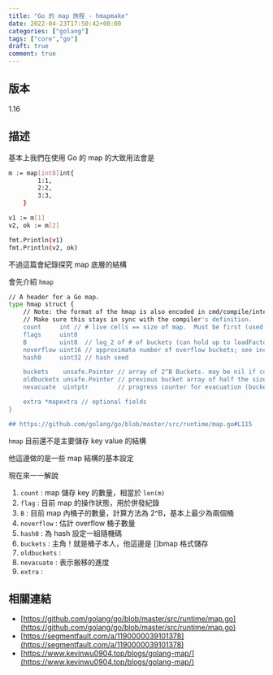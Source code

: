 ```yaml
---
title: "Go 的 map 旅程 - hmapmake"
date: 2022-04-23T17:50:42+08:00
categories: ["golang"]
tags: ["core","go"]
draft: true
comment: true
---
```


## 版本

1.16

## 描述

基本上我們在使用 Go 的 map 的大致用法會是

```bash
m := map[int8]int{
		1:1,
		2:2,
		3:3,
	}

v1 := m[1]
v2, ok := m[2]

fmt.Println(v1)
fmt.Println(v2, ok)
```

不過這篇會紀錄探究 map 底層的結構

會先介紹 `hmap`

```bash
// A header for a Go map.
type hmap struct {
	// Note: the format of the hmap is also encoded in cmd/compile/internal/reflectdata/reflect.go.
	// Make sure this stays in sync with the compiler's definition.
	count     int // # live cells == size of map.  Must be first (used by len() builtin)
	flags     uint8
	B         uint8  // log_2 of # of buckets (can hold up to loadFactor * 2^B items)
	noverflow uint16 // approximate number of overflow buckets; see incrnoverflow for details
	hash0     uint32 // hash seed

	buckets    unsafe.Pointer // array of 2^B Buckets. may be nil if count==0.
	oldbuckets unsafe.Pointer // previous bucket array of half the size, non-nil only when growing
	nevacuate  uintptr        // progress counter for evacuation (buckets less than this have been evacuated)

	extra *mapextra // optional fields
}

## https://github.com/golang/go/blob/master/src/runtime/map.go#L115
```

`hmap`  目前還不是主要儲存 key value 的結構

他這邊做的是一些 map 結構的基本設定

現在來一一解說

1. `count` : map 儲存 key 的數量，相當於 `len(m)`
2. `flag` : 目前 map 的操作狀態，用於併發紀錄
3. `B` : 目前 map 內桶子的數量，計算方法為 2^B，基本上最少為兩個桶
4. `noverflow` : 估計 overflow 桶子數量
5. `hash0` : 為 hash 設定一組隨機碼
6. `buckets` : 主角！就是桶子本人，他這邊是 []bmap 格式儲存
7. `oldbuckets` :
8. `nevacuate` : 表示搬移的進度
9. `extra` :

## 相關連結

- [https://github.com/golang/go/blob/master/src/runtime/map.go](https://github.com/golang/go/blob/master/src/runtime/map.go)
- [https://segmentfault.com/a/1190000039101378](https://segmentfault.com/a/1190000039101378)
- [https://www.kevinwu0904.top/blogs/golang-map/](https://www.kevinwu0904.top/blogs/golang-map/)
